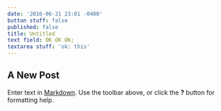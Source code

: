 ```yaml
---
date: '2016-06-21 23:01 -0400'
button stuff: false
published: false
title: Untitled
text field: OK OK OK;
textarea stuff: 'ok: this'
---
```

## A New Post

Enter text in [Markdown](http://daringfireball.net/projects/markdown/). Use the toolbar above, or click the **?** button for formatting help.
